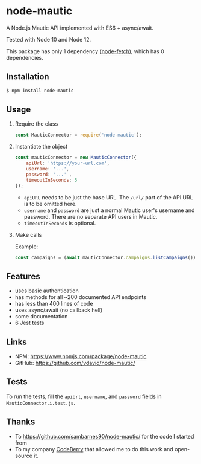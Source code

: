 # node-mautic
A Node.js Mautic API implemented with ES6 + async/await.

Tested with Node 10 and Node 12.

This package has only 1 dependency ([node-fetch](https://github.com/node-fetch/node-fetch)), which has 0 dependencies.

## Installation

```bash
$ npm install node-mautic
```

## Usage

1. Require the class

   ```javascript
   const MauticConnector = require('node-mautic');
   ```

2. Instantiate the object

   ```javascript
   const mauticConnector = new MauticConnector({
       apiUrl: 'https://your-url.com',
       username: '...',
       password: '...' ,
       timeoutInSeconds: 5
   });
   ```

    - `apiURL` needs to be just the base URL. The `/url/` part of the API URL is to be omitted here.
    - `username` and `password` are just a normal Mautic user's username and password. There are no separate API users in Mautic.
    - `timeoutInSeconds` is optional.

3. Make calls

   Example:

   ```javascript
   const campaigns = (await mauticConnector.campaigns.listCampaigns()).campaigns;
   ```

## Features

 - uses basic authentication
 - has methods for all ~200 documented API endpoints
 - has less than 400 lines of code
 - uses async/await (no callback hell) 
 - some documentation
 - 6 Jest tests


## Links

 - NPM: https://www.npmjs.com/package/node-mautic
 - GitHub: https://github.com/vdavid/node-mautic/

## Tests

To run the tests, fill the `apiUrl`, `username`, and `password` fields in `MauticConnector.i.test.js`. 
## Thanks

 - To https://github.com/sambarnes90/node-mautic/ for the code I started from
 - To my company [CodeBerry](https://codeberryschool.com) that allowed me to do this work and open-source it.
